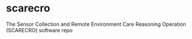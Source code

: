 # scarecro
The Sensor Collection and Remote Environment Care Reasoning Operation (SCARECRO) software repo
